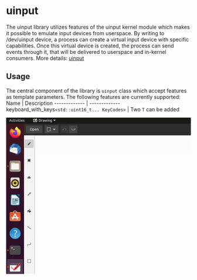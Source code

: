 # uinput
The uinput library utilizes features of the uinput kernel module which makes it possible to emulate input devices from userspace. By writing to /dev/uinput device, a process can create a virtual input device with specific capabilities. Once this virtual device is created, the process can send events through it, that will be delivered to userspace and in-kernel consumers. More details: [uinput](https://www.kernel.org/doc/html/v4.12/input/uinput.html)


## Usage
The central component of the library is `uinput` class which accept features as template parameters. The following features are currently supported:
Name  | Description
------------- | -------------
keyboard_with_keys`<std::uint16_t... KeyCodes>`  | Two `T` can be added


![Alt text](.demo/gif.gif)
